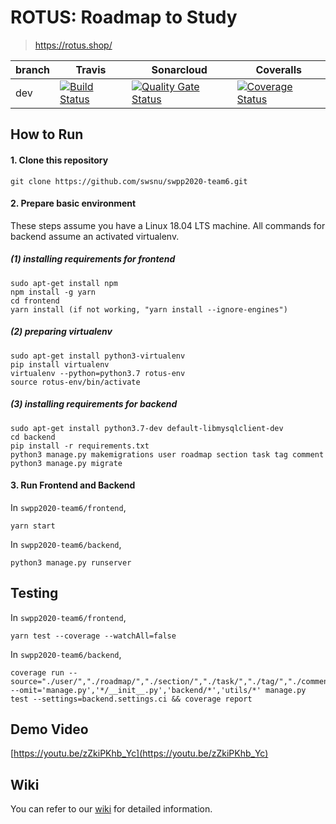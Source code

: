 # ROTUS: Roadmap to Study
> https://rotus.shop/

branch       | Travis | Sonarcloud | Coveralls |
------------ | ---- | ---- | ----
dev  |  [![Build Status](https://travis-ci.org/swsnu/swpp2020-team6.svg?branch=dev)](https://travis-ci.org/swsnu/swpp2020-team6) |  [![Quality Gate Status](https://sonarcloud.io/api/project_badges/measure?project=swsnu_swpp2020-team6&metric=alert_status)](https://sonarcloud.io/dashboard?id=swsnu_swpp2020-team6)  | [![Coverage Status](https://coveralls.io/repos/github/swsnu/swpp2020-team6/badge.svg?branch=dev)](https://coveralls.io/github/swsnu/swpp2020-team6?branch=dev)

## How to Run

#### 1. Clone this repository
```
git clone https://github.com/swsnu/swpp2020-team6.git
```

#### 2. Prepare basic environment
These steps assume you have a Linux 18.04 LTS machine.
All commands for backend assume an activated virtualenv.
##### (1) installing requirements for frontend
```
sudo apt-get install npm
npm install -g yarn
cd frontend
yarn install (if not working, "yarn install --ignore-engines")
```
##### (2) preparing virtualenv
```
sudo apt-get install python3-virtualenv
pip install virtualenv
virtualenv --python=python3.7 rotus-env
source rotus-env/bin/activate
```
##### (3) installing requirements for backend
```
sudo apt-get install python3.7-dev default-libmysqlclient-dev
cd backend
pip install -r requirements.txt
python3 manage.py makemigrations user roadmap section task tag comment
python3 manage.py migrate
```

#### 3. Run Frontend and Backend
In `swpp2020-team6/frontend`,
```
yarn start
```
In `swpp2020-team6/backend`,
```
python3 manage.py runserver
```

## Testing
In `swpp2020-team6/frontend`,
```
yarn test --coverage --watchAll=false
```
In `swpp2020-team6/backend`,
```
coverage run --source="./user/","./roadmap/","./section/","./task/","./tag/","./comment/" --omit='manage.py','*/__init__.py','backend/*','utils/*' manage.py test --settings=backend.settings.ci && coverage report
```

## Demo Video
[https://youtu.be/zZkiPKhb_Yc](https://youtu.be/zZkiPKhb_Yc)

## Wiki
You can refer to our [wiki](https://github.com/swsnu/swpp2020-team6/wiki) for detailed information.
